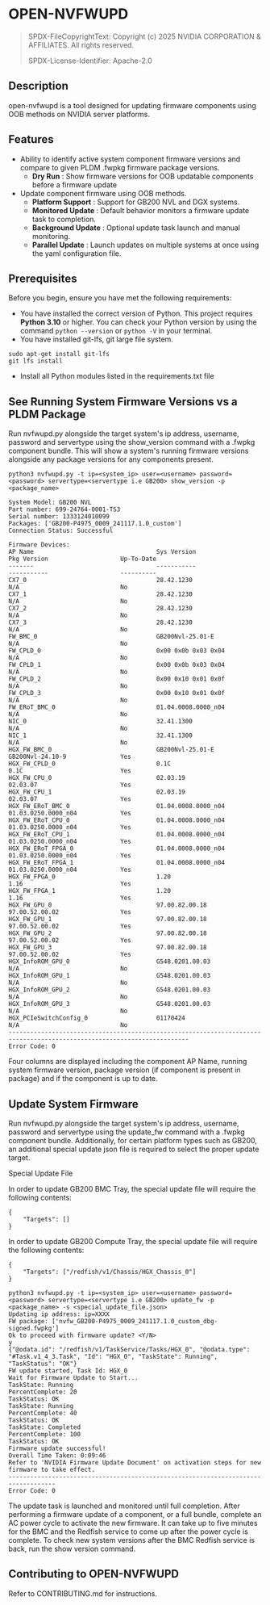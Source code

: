 # OPEN-NVFWUPD

> SPDX-FileCopyrightText: Copyright (c) 2025 NVIDIA CORPORATION & AFFILIATES. All rights reserved.
>
> SPDX-License-Identifier: Apache-2.0

## Description
open-nvfwupd is a tool designed for updating firmware components using OOB methods on NVIDIA server platforms.

## Features
- Ability to identify active system component firmware versions and compare to given PLDM .fwpkg firmware package versions.
    - **Dry Run** : Show firmware versions for OOB updatable components before a firmware update
- Update component firmware using OOB methods.
    - **Platform Support** : Support for GB200 NVL and DGX systems.
    - **Monitored Update** : Default behavior monitors a firmware update task to completion.
    - **Background Update** : Optional update task launch and manual monitoring.
    - **Parallel Update** : Launch updates on multiple systems at once using the yaml configuration file.

## Prerequisites

Before you begin, ensure you have met the following requirements:

- You have installed the correct version of Python. This project requires **Python 3.10** or higher. You can check your Python version by using the command `python --version` or `python -V` in your terminal.
- You have installed git-lfs, git large file system.
```shell
sudo apt-get install git-lfs
git lfs install
```
- Install all Python modules listed in the requirements.txt file

## See Running System Firmware Versions vs a PLDM Package

Run nvfwupd.py alongside the target system's ip address, username, password and servertype using the show_version command with a .fwpkg component bundle. This will show a system's running firmware versions alongside any package versions for any components present.

```shell
python3 nvfwupd.py -t ip=<system_ip> user=<username> password=<password> servertype=<servertype i.e GB200> show_version -p <package_name>

System Model: GB200 NVL
Part number: 699-24764-0001-TS3
Serial number: 1333124010099
Packages: ['GB200-P4975_0009_241117.1.0_custom']
Connection Status: Successful

Firmware Devices:
AP Name                                  Sys Version                    Pkg Version                    Up-To-Date
-------                                  -----------                    -----------                    ----------
CX7_0                                    28.42.1230                     N/A                            No        
CX7_1                                    28.42.1230                     N/A                            No        
CX7_2                                    28.42.1230                     N/A                            No        
CX7_3                                    28.42.1230                     N/A                            No        
FW_BMC_0                                 GB200Nvl-25.01-E               N/A                            No        
FW_CPLD_0                                0x00 0x0b 0x03 0x04            N/A                            No        
FW_CPLD_1                                0x00 0x0b 0x03 0x04            N/A                            No        
FW_CPLD_2                                0x00 0x10 0x01 0x0f            N/A                            No        
FW_CPLD_3                                0x00 0x10 0x01 0x0f            N/A                            No        
FW_ERoT_BMC_0                            01.04.0008.0000_n04            N/A                            No        
NIC_0                                    32.41.1300                     N/A                            No        
NIC_1                                    32.41.1300                     N/A                            No        
HGX_FW_BMC_0                             GB200Nvl-25.01-E               GB200Nvl-24.10-9               Yes       
HGX_FW_CPLD_0                            0.1C                           0.1C                           Yes       
HGX_FW_CPU_0                             02.03.19                       02.03.07                       Yes       
HGX_FW_CPU_1                             02.03.19                       02.03.07                       Yes       
HGX_FW_ERoT_BMC_0                        01.04.0008.0000_n04            01.03.0250.0000_n04            Yes       
HGX_FW_ERoT_CPU_0                        01.04.0008.0000_n04            01.03.0250.0000_n04            Yes       
HGX_FW_ERoT_CPU_1                        01.04.0008.0000_n04            01.03.0250.0000_n04            Yes       
HGX_FW_ERoT_FPGA_0                       01.04.0008.0000_n04            01.03.0250.0000_n04            Yes       
HGX_FW_ERoT_FPGA_1                       01.04.0008.0000_n04            01.03.0250.0000_n04            Yes       
HGX_FW_FPGA_0                            1.20                           1.16                           Yes       
HGX_FW_FPGA_1                            1.20                           1.16                           Yes       
HGX_FW_GPU_0                             97.00.82.00.18                 97.00.52.00.02                 Yes       
HGX_FW_GPU_1                             97.00.82.00.18                 97.00.52.00.02                 Yes       
HGX_FW_GPU_2                             97.00.82.00.18                 97.00.52.00.02                 Yes       
HGX_FW_GPU_3                             97.00.82.00.18                 97.00.52.00.02                 Yes       
HGX_InfoROM_GPU_0                        G548.0201.00.03                N/A                            No        
HGX_InfoROM_GPU_1                        G548.0201.00.03                N/A                            No        
HGX_InfoROM_GPU_2                        G548.0201.00.03                N/A                            No        
HGX_InfoROM_GPU_3                        G548.0201.00.03                N/A                            No        
HGX_PCIeSwitchConfig_0                   01170424                       N/A                            No        
------------------------------------------------------------------------------------------------------------------------
Error Code: 0

```
Four columns are displayed including the component AP Name, running system firmware version, package version (if component is present in package) and if the component is
up to date.


## Update System Firmware

Run nvfwupd.py alongside the target system's ip address, username, password and servertype using the update_fw command with a .fwpkg component bundle. Additionally, for certain platform types such as GB200, an additional special update json file is required to select the proper update target.

Special Update File

In order to update GB200 BMC Tray, the special update file will require the following contents:

```shell
{
    "Targets": []
}
```

In order to update GB200 Compute Tray, the special update file will require the following contents:

```shell
{
    "Targets": ["/redfish/v1/Chassis/HGX_Chassis_0"]
}
```

```shell
python3 nvfwupd.py -t ip=<system_ip> user=<username> password=<password> servertype=<servertype i.e GB200> update_fw -p <package_name> -s <special_update_file.json>
Updating ip address: ip=XXXX
FW package: ['nvfw_GB200-P4975_0009_241117.1.0_custom_dbg-signed.fwpkg']
Ok to proceed with firmware update? <Y/N>
y
{"@odata.id": "/redfish/v1/TaskService/Tasks/HGX_0", "@odata.type": "#Task.v1_4_3.Task", "Id": "HGX_0", "TaskState": Running", "TaskStatus": "OK"}
FW update started, Task Id: HGX_0
Wait for Firmware Update to Start...
TaskState: Running
PercentComplete: 20
TaskStatus: OK
TaskState: Running
PercentComplete: 40
TaskStatus: OK
TaskState: Completed
PercentComplete: 100
TaskStatus: OK
Firmware update successful!
Overall Time Taken: 0:09:46
Refer to 'NVIDIA Firmware Update Document' on activation steps for new firmware to take effect.
-----------------------------------------------------------------------------------
Error Code: 0

```

The update task is launched and monitored until full completion. After performing a firmware update of a component, or a full bundle, complete an AC power cycle to activate the new firmware. It can take up to five minutes for the BMC and the Redfish service to come up after the power cycle is complete. To check new system versions after the BMC Redfish service is back, run the show version command.

## Contributing to OPEN-NVFWUPD

Refer to CONTRIBUTING.md for instructions.